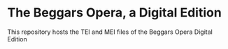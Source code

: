 # The Beggars Opera, a Digital Edition

This repository hosts the TEI and MEI files of the Beggars Opera Digital Edition
